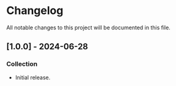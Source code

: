 # Changelog

All notable changes to this project will be documented in this file.

## [1.0.0] - 2024-06-28

### Collection

- Initial release.
